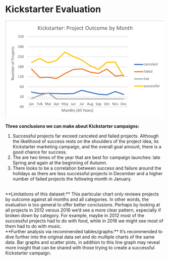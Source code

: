 # Kickstarter Evaluation

![Kickstarter Projects](/Chart_Project_Outcome_by_Month.png)  

**Three conclusions we can make about Kickstarter campaigns:**
1) Successful projects far exceed canceled and failed projects. Although the likelihood of success rests on the shoulders of the project idea, its Kickstarter marketing campaign, and the overall goal amount, there is a good chance for success.
2) The are two times of the year that are best for campaign launches: late Spring and again at the beginning of Autumn. 
3) There looks to be a correlation between success and failure around the holidays as there are less successful projects in December and a higher number of failed projects the following month in January.
<BR>
**Limitations of this dataset:**  
This particular chart only reviews projects by outcome against all months and all categories. In other words, the evaluation is too general to offer better conclusions. Perhaps by looking at all projects in 2012 versus 2016 we’d see a more clear pattern, especially if broken down by category. For example, maybe in 2012 most of the successful projects had to do with food, while in 2016 we might see most of them had to do with music.
<BR>**Further analysis via recommended tables/graphs:**
It’s recommended to dive further into the original data set and do multiple charts of the same data. Bar graphs and scatter plots, in addition to this line graph may reveal more insight that can be shared with those trying to create a successful Kickstarter campaign.
